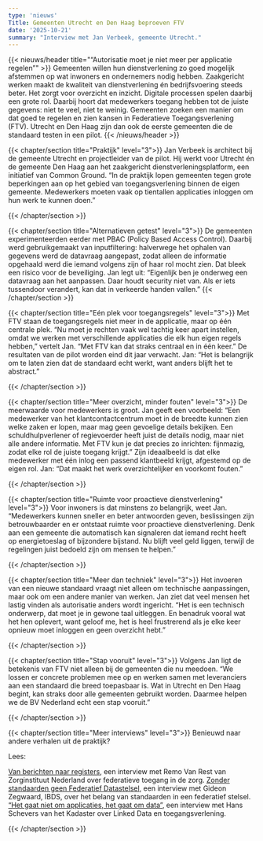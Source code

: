 ```yaml
---
type: 'nieuws'
Title: Gemeenten Utrecht en Den Haag beproeven FTV
date: '2025-10-21'
summary: "Interview met Jan Verbeek, gemeente Utrecht."
---
```


{{< nieuws/header title="“Autorisatie moet je niet meer per applicatie regelen”" >}}
Gemeenten willen hun dienstverlening zo goed mogelijk afstemmen op wat inwoners en ondernemers nodig hebben. Zaakgericht werken maakt de kwaliteit van dienstverlening én bedrijfsvoering steeds beter.
Het zorgt voor overzicht en  inzicht. Digitale processen spelen daarbij een grote rol. Daarbij hoort dat medewerkers toegang hebben tot de juiste gegevens: niet te veel, niet te weinig.
Gemeenten zoeken een manier om dat goed te regelen en zien kansen in Federatieve Toegangsverlening (FTV). Utrecht en Den Haag zijn dan ook de eerste gemeenten die de standaard testen in een pilot.
{{< /nieuws/header >}}

 
{{< chapter/section title="Praktijk" level="3">}}
Jan Verbeek is architect bij de gemeente Utrecht en projectleider van de pilot. Hij werkt voor Utrecht én de gemeente Den Haag aan het zaakgericht dienstverleningsplatform, een initiatief van Common Ground.
“In de praktijk lopen gemeenten tegen grote beperkingen aan op het gebied van toegangsverlening binnen de eigen gemeente. Medewerkers moeten vaak op tientallen applicaties inloggen om hun werk te kunnen doen.” 

  
{{< /chapter/section >}}

{{< chapter/section title="Alternatieven getest" level="3">}}
De gemeenten experimenteerden eerder met PBAC (Policy Based Access Control). Daarbij werd gebruikgemaakt van inputfiltering: halverwege het ophalen van gegevens werd de datavraag aangepast,
zodat alleen de informatie opgehaald werd die iemand volgens zijn of haar rol mocht zien. Dat bleek een risico voor de beveiliging.
Jan legt uit: “Eigenlijk ben je onderweg een datavraag aan het aanpassen. Daar houdt security niet van. Als er iets tussendoor verandert, kan dat in verkeerde handen vallen.”
{{< /chapter/section >}}

{{< chapter/section title="Eén plek voor toegangsregels" level="3">}}
Met FTV staan de toegangsregels niet meer in de applicatie, maar op één centrale plek. “Nu moet je rechten vaak wel tachtig keer apart instellen, omdat we werken met verschillende applicaties die elk hun eigen regels hebben,” vertelt Jan.
“Met FTV kan dat straks centraal en in één keer.” De resultaten van de pilot worden eind dit jaar verwacht. Jan: “Het is belangrijk om te laten zien dat de standaard echt werkt, want anders blijft het te abstract.”
  
{{< /chapter/section >}}


{{< chapter/section title="Meer overzicht, minder fouten" level="3">}}
De meerwaarde voor medewerkers is groot. Jan geeft een voorbeeld: “Een medewerker van het klantcontactcentrum moet in de breedte kunnen zien welke zaken er lopen, maar mag geen gevoelige details bekijken. 
Een schuldhulpverlener of regievoerder heeft juist de details nodig, maar niet alle andere informatie. Met FTV kun je dat precies zo inrichten: fijnmazig, zodat elke rol de juiste toegang krijgt.” 
Zijn ideaalbeeld is dat elke medewerker met één inlog een passend klantbeeld krijgt, afgestemd op de eigen rol. Jan: “Dat maakt het werk overzichtelijker en voorkomt fouten.”

{{< /chapter/section >}}

{{< chapter/section title="Ruimte voor proactieve dienstverlening" level="3">}}
Voor inwoners is dat minstens zo belangrijk, weet Jan. “Medewerkers kunnen sneller en beter antwoorden geven, beslissingen zijn betrouwbaarder en er ontstaat ruimte voor proactieve dienstverlening.
Denk aan een gemeente die automatisch kan signaleren dat iemand recht heeft op energietoeslag of bijzondere bijstand. Nu blijft veel geld liggen, terwijl de regelingen juist bedoeld zijn om mensen te helpen.”


{{< /chapter/section >}}

{{< chapter/section title="Meer dan techniek" level="3">}}
Het invoeren van een nieuwe standaard vraagt niet alleen om technische aanpassingen, maar ook om een andere manier van werken.
Jan ziet dat veel mensen het lastig vinden als autorisatie  anders wordt ingericht. “Het is een technisch onderwerp, dat moet je in gewone taal uitleggen.
En benadruk vooral wat het hen oplevert, want geloof me, het is heel frustrerend als je elke keer opnieuw moet inloggen en geen overzicht hebt.”

{{< /chapter/section >}}

{{< chapter/section title="Stap vooruit" level="3">}}
Volgens Jan ligt de betekenis van FTV niet alleen bij de gemeenten die nu meedoen. “We lossen er concrete problemen mee op en werken samen met leveranciers aan een standaard die breed toepasbaar is.
Wat in Utrecht en Den Haag begint, kan straks door alle gemeenten gebruikt worden. Daarmee helpen we de BV Nederland echt een stap vooruit.”

{{< /chapter/section >}}


{{< chapter/section title="Meer interviews" level="3">}}
Benieuwd naar andere verhalen uit de praktijk? 

Lees:

[Van berichten naar registers](https://vng-realisatie.github.io/ftv/actueel/interview-remo-van-rest/), een interview met Remo Van Rest van Zorginstituut Nederland over federatieve toegang in de zorg.
[Zonder standaarden geen Federatief Datastelsel](https://vng-realisatie.github.io/ftv/actueel/nieuws/20250922interviewgideonzegwaard/), een interview met Gideon Zegwaard, IBDS, over het belang van standaarden in een federatief stelsel.
[“Het gaat niet om applicaties, het gaat om data”](/actueel/nieuws/20250908interviewkadaster/), een interview met Hans Schevers van het Kadaster over Linked Data en toegangsverlening.

{{< /chapter/section >}}
